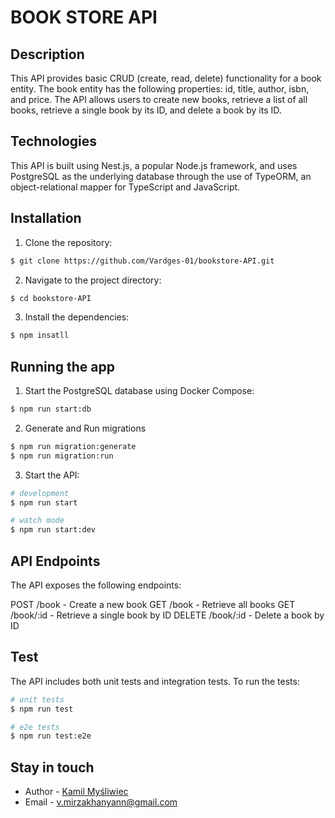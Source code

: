 # BOOK STORE API

## Description

This API provides basic CRUD (create, read, delete) functionality for a book entity. The book entity has the following properties: id, title, author, isbn, and price. The API allows users to create new books, retrieve a list of all books, retrieve a single book by its ID, and delete a book by its ID.

## Technologies

This API is built using Nest.js, a popular Node.js framework, and uses PostgreSQL as the underlying database through the use of TypeORM, an object-relational mapper for TypeScript and JavaScript.

## Installation

1. Clone the repository:

```bash
$ git clone https://github.com/Vardges-01/bookstore-API.git
```
2. Navigate to the project directory:

```bash
$ cd bookstore-API
```
3. Install the dependencies:

```bash
$ npm insatll
```

## Running the app

1. Start the PostgreSQL database using Docker Compose:
```bash
$ npm run start:db
```

2. Generate and Run migrations
```bash
$ npm run migration:generate
$ npm run migration:run
```
3. Start the API:

```bash
# development
$ npm run start

# watch mode
$ npm run start:dev
```

## API Endpoints
The API exposes the following endpoints:

POST /book - Create a new book
GET /book - Retrieve all books
GET /book/:id - Retrieve a single book by ID
DELETE /book/:id - Delete a book by ID

## Test
The API includes both unit tests and integration tests. To run the tests:

```bash
# unit tests
$ npm run test

# e2e tests
$ npm run test:e2e

```


## Stay in touch

- Author - [Kamil Myśliwiec](https://kamilmysliwiec.com)
- Email - [v.mirzakhanyann@gmail.com](v.mirzakhanyann@gmail.com)


